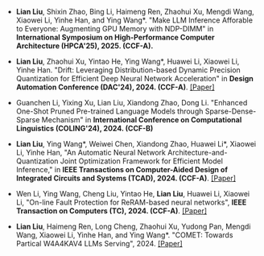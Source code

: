 <!-- #### Conferences -->

- <strong>Lian Liu</strong>, Shixin Zhao, Bing Li, Haimeng Ren, Zhaohui Xu, Mengdi Wang, Xiaowei Li, Yinhe Han, and Ying Wang*. "Make LLM Inference Afforable to Everyone: Augmenting GPU Memory with NDP-DIMM" in <strong> International Symposium on High-Performance Computer Architecture (HPCA'25), 2025. (CCF-A).</strong> 

- <strong>Lian Liu</strong>, Zhaohui Xu, Yintao He, Ying Wang*, Huawei Li, Xiaowei Li, Yinhe Han. "Drift: Leveraging Distribution-based Dynamic Precision Quantization for Efficient Deep Neural Network Acceleration" in <strong> Design Automation Conference (DAC'24), 2024. (CCF-A)</strong>. [[Paper]](https://dl.acm.org/doi/abs/10.1145/3649329.3655986)

- Guanchen Li, Yixing Xu, Lian Liu, Xiandong Zhao, Dong Li. "Enhanced One-Shot Pruned Pre-trained Language Models through Sparse-Dense-Sparse Mechanism" in <strong> International Conference on
Computational Linguistics (COLING'24), 2024. (CCF-B)</strong>

<!-- #### Journal  -->

- <strong>Lian Liu</strong>, Ying Wang*, Weiwei Chen, Xiandong Zhao, Huawei Li*, Xiaowei Li, Yinhe Han, "An Automatic Neural Network Architecture-and-Quantization Joint Optimization Framework for Efficient Model Inference," in <strong> IEEE Transactions on Computer-Aided Design of Integrated Circuits and Systems (TCAD), 2024. (CCF-A)</strong>. [[Paper]](https://ieeexplore.ieee.org/abstract/document/10342823/)

- Wen Li, Ying Wang, Cheng Liu, Yintao He, <strong>Lian Liu</strong>, Huawei Li, Xiaowei Li, "On-line Fault Protection for ReRAM-based neural networks", <strong>IEEE Transaction on Computers (TC), 2024. (CCF-A)</strong>. [[Paper]](https://ieeexplore.ieee.org/abstract/document/9737421/)

<!-- #### Preprints -->

- <strong>Lian Liu</strong>, Haimeng Ren, Long Cheng, Zhaohui Xu, Yudong Pan, Mengdi Wang, Xiaowei Li, Yinhe Han, and Ying Wang*. "COMET: Towards Partical W4A4KAV4 LLMs Serving", 2024. [[Paper]](https://arxiv.org/abs/2410.12168)